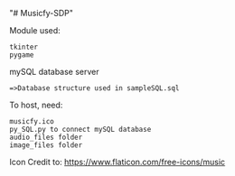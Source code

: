 "# Musicfy-SDP" 

Module used:

    tkinter
    pygame

mySQL database server 

    =>Database structure used in sampleSQL.sql

To host, need:

    musicfy.ico
    py_SQL.py to connect mySQL database
    audio_files folder
    image_files folder

Icon Credit to: https://www.flaticon.com/free-icons/music